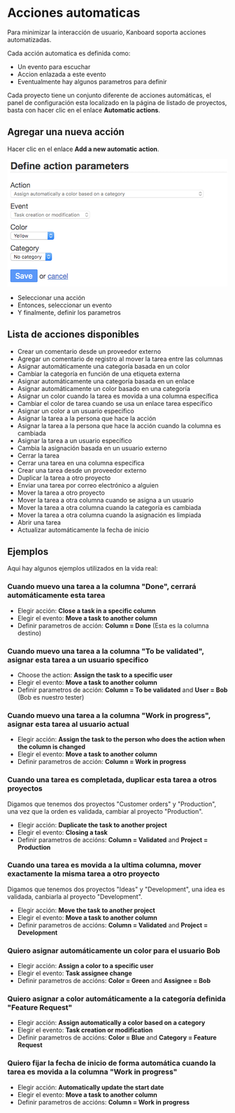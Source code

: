 Acciones automaticas
=================

Para minimizar la interacción de usuario, Kanboard soporta acciones automatizadas.

Cada acción automatica es definida como:

- Un evento para escuchar
- Accion enlazada a este evento
- Eventualmente hay algunos parametros para definir

Cada proyecto tiene un conjunto diferente de acciones automáticas, el panel de configuración esta localizado en la página de listado de proyectos, basta con hacer clic en el enlace **Automatic actions**.

Agregar una nueva acción
----------------

Hacer clic en el enlace **Add a new automatic action**.

![Automatique action](screenshots/automatic-action-creation.png)

- Seleccionar una acción
- Entonces, seleccionar un evento
- Y finalmente, definir los parametros

Lista de acciones disponibles
-------------------------

- Crear un comentario desde un proveedor externo
- Agregar un comentario de registro al mover la tarea entre las columnas
- Asignar automáticamente una categoría basada en un color
- Cambiar la categoría en función de una etiqueta externa
- Asignar automáticamente una categoría basada en un enlace
- Asignar automáticamente un color basado en una categoría
- Asignar un color cuando la tarea es movida a una columna específica
- Cambiar el color de tarea cuando se usa un enlace tarea específico
- Asignar un color a un usuario especifico
- Asignar la tarea a la persona que hace la acción
- Asignar la tarea a la persona que hace la acción cuando la columna es cambiada
- Asignar la tarea a un usuario específico
- Cambia la asignación basada en un usuario externo
- Cerrar la tarea
- Cerrar una tarea en una columna especifica
- Crear una tarea desde un proveedor externo
- Duplicar la tarea a otro proyecto
- Enviar una tarea por correo electrónico a alguien
- Mover la tarea a otro proyecto
- Mover la tarea a otra columna cuando se asigna a un usuario
- Mover la tarea a otra columna cuando la categoría es cambiada
- Mover la tarea a otra columna cuando la asignación es limpiada
- Abrir una tarea
- Actualizar automáticamente la fecha de inicio

Ejemplos
--------

Aqui hay algunos ejemplos utilizados en la vida real:

### Cuando muevo una tarea a la columna "Done", cerrará automáticamente esta tarea

- Elegir acción: **Close a task in a specific column**
- Elegir el evento: **Move a task to another column**
- Definir parametros de acción: **Column = Done** (Esta es la columna destino)

### Cuando muevo una tarea a la columna "To be validated", asignar esta tarea a un usuario specifico

- Choose the action: **Assign the task to a specific user**
- Elegir el evento: **Move a task to another column**
- Definir parametros de acción: **Column = To be validated** and **User = Bob** (Bob es nuestro tester)

### Cuando muevo una tarea a la columna "Work in progress", asignar esta tarea al usuario actual

- Elegir acción: **Assign the task to the person who does the action when the column is changed**
- Elegir el evento: **Move a task to another column**
- Definir parametros de acción: **Column = Work in progress**

### Cuando una tarea es completada, duplicar esta tarea a otros proyectos

Digamos que tenemos dos proyectos "Customer orders" y "Production", una vez que la orden es validada, cambiar al proyecto "Production".

- Elegir acción: **Duplicate the task to another project**
- Elegir el evento: **Closing a task**
- Definir parametros de accións: **Column = Validated** and **Project = Production**

### Cuando una tarea es movida a la ultima columna, mover exactamente la misma tarea a otro proyecto

Digamos que tenemos dos proyectos "Ideas" y "Development", una idea es validada, canbiarla al proyecto "Development".

- Elegir acción: **Move the task to another project**
- Elegir el evento: **Move a task to another column**
- Definir parametros de accións: **Column = Validated** and **Project = Development**

### Quiero asignar automáticamente un color para el usuario Bob

- Elegir acción: **Assign a color to a specific user**
- Elegir el evento: **Task assignee change**
- Definir parametros de accións: **Color = Green** and **Assignee = Bob**

### Quiero asignar a color automáticamente a la categoría definida "Feature Request"

- Elegir acción: **Assign automatically a color based on a category**
- Elegir el evento: **Task creation or modification**
- Definir parametros de accións: **Color = Blue** and **Category = Feature Request**

### Quiero fijar la fecha de inicio de forma automática cuando la tarea es movida a la columna "Work in progress"

- Elegir acción: **Automatically update the start date**
- Elegir el evento: **Move a task to another column**
- Definir parametros de accións: **Column = Work in progress**

